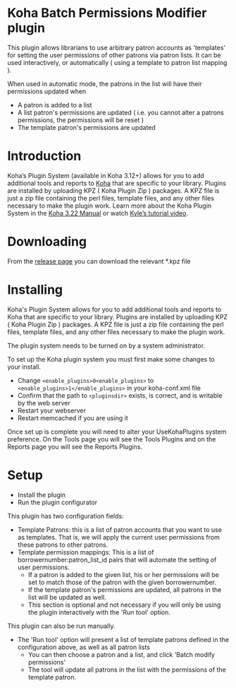 # Koha Batch Permissions Modifier plugin

This plugin allows librarians to use arbitrary patron accounts as 'templates' for setting the user permissions of other patrons via patron lists. It can be used interactively, or automatically ( using a template to patron list mapping ).

When used in automatic mode, the patrons in the list will have their permissions updated when
* A patron is added to a list
* A list patron's permissions are updated ( i.e. you cannot alter a patrons permissions, the permissions will be reset )
* The template patron's permissions are updated

# Introduction

Koha’s Plugin System (available in Koha 3.12+) allows for you to add additional tools and reports to [Koha](http://koha-community.org) that are specific to your library. Plugins are installed by uploading KPZ ( Koha Plugin Zip ) packages. A KPZ file is just a zip file containing the perl files, template files, and any other files necessary to make the plugin work. Learn more about the Koha Plugin System in the [Koha 3.22 Manual](http://manual.koha-community.org/3.22/en/pluginsystem.html) or watch [Kyle’s tutorial video](http://bywatersolutions.com/2013/01/23/koha-plugin-system-coming-soon/).

# Downloading

From the [release page](https://github.com/bywatersolutions/koha-plugin-batch-permissions-modifier/releases) you can download the relevant *.kpz file

# Installing

Koha's Plugin System allows for you to add additional tools and reports to Koha that are specific to your library. Plugins are installed by uploading KPZ ( Koha Plugin Zip ) packages. A KPZ file is just a zip file containing the perl files, template files, and any other files necessary to make the plugin work.

The plugin system needs to be turned on by a system administrator.

To set up the Koha plugin system you must first make some changes to your install.

* Change `<enable_plugins>0<enable_plugins>` to `<enable_plugins>1</enable_plugins>` in your koha-conf.xml file
* Confirm that the path to `<pluginsdir>` exists, is correct, and is writable by the web server
* Restart your webserver
* Restart memcached if you are using it

Once set up is complete you will need to alter your UseKohaPlugins system preference. On the Tools page you will see the Tools Plugins and on the Reports page you will see the Reports Plugins.

# Setup

* Install the plugin
* Run the plugin configurator

This plugin has two configuration fields:
* Template Patrons: this is a list of patron accounts that you want to use as templates. That is, we will apply the current user permissions from these patrons to other patrons.
* Template permission mappings: This is a list of borrowernumber:patron_list_id pairs that will automate the setting of user permissions.
  * If a patron is added to the given list, his or her permissions will be set to match those of the patron with the given borrowernumber.
  * If the template patron's permissions are updated, all patrons in the list will be updated as well.
  * This section is optional and not necessary if you will only be using the plugin interactively with the 'Run tool' option.

This plugin can also be run manually.
* The 'Run tool' option will present a list of template patrons defined in the configuration above, as well as all patron lists
  * You can then choose a patron and a list, and click 'Batch modify permissions'
  * The tool will update all patrons in the list with the permissions of the template patron.
